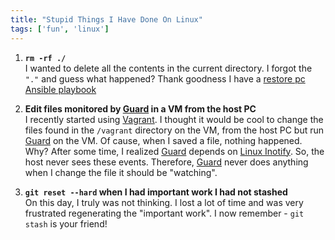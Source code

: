 ```yaml
---
title: "Stupid Things I Have Done On Linux"
tags: ['fun', 'linux']
---
```


1. **`rm -rf ./`**  
I wanted to delete all the contents in the current directory. I forgot the `"."`
and guess what happened?  Thank goodness I have a [restore pc Ansible
playbook](https://github.com/skamithi/restore_pc/)

2. **Edit files monitored by [Guard](http://guardgem.org/) in a VM from the host
PC**  
I recently started using [Vagrant](http://). I thought it would be cool to
change the files found in the `/vagrant` directory on the VM, from the host PC
but run [Guard](http://guardgem.org/) on the VM. Of cause, when I saved a file,
nothing happened. Why? After some time, I realized
[Guard](http://guardgem.org/) depends on [Linux
Inotify](http://linux.die.net/man/7/inotify). So, the host never sees
these events. Therefore, [Guard](http://guardgem.org/) never does anything when I change the file it should be
"watching".
3. **`git reset --hard` when I had important work I had not stashed**  
On this day, I truly was not thinking. I lost a lot of time and was very
frustrated regenerating the "important work".  I now remember - `git
stash` is your friend!
